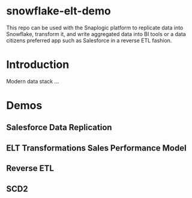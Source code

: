 # snowflake-elt-demo
This repo can be used with the Snaplogic platform to replicate data into Snowflake, transform it, and write aggregated data into BI tools or a data citizens preferred app such as Salesforce in a reverse ETL fashion.

# Introduction
Modern data stack ...

# Demos

## Salesforce Data Replication

## ELT Transformations Sales Performance Model 

## Reverse ETL

## SCD2
